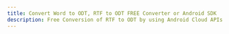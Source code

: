 ---title: Convert Word to ODT, RTF to ODT FREE Converter or Android SDKdescription: Free Conversion of RTF to ODT by using Android Cloud APIs & SDKs. Also Create, Edit & Render Microsoft Word & OpenOffice documents in the Cloud.---
